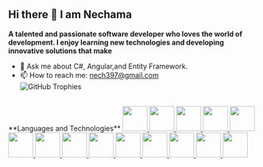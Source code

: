 ## Hi there 👋 I am Nechama
**A talented and passionate software developer who loves the world of development. I enjoy learning new technologies and developing innovative solutions that make**

- 💬 Ask me about C#, Angular,and Entity Framework.
- 📫 How to reach me: nech397@gmail.com
  <br>
  ![GitHub Trophies](https://github-profile-trophy.vercel.app/?username=nechami-v&theme=flat&no-frame=true&margin-w=10)
<br>
**Languages and Technologies**
<a href="https://git-scm.com/">
    <img src="https://github.com/user-attachments/assets/097b502d-1f1c-4d32-8b69-bc23a8f60ccd"  height="50">
</a>
<a href="https://www.w3schools.com/html/">
    <img src="https://github.com/user-attachments/assets/0ecb233c-8102-44a2-8e89-446049fa10b1" height="50">
</a>
<a href="https://azure.microsoft.com/en-us/products/devops">
    <img src="https://github.com/user-attachments/assets/aa384757-6856-412d-b610-a39a0edf2da6"  height="50">
</a>
<a href="https://www.java.com/">
    <img src="https://github.com/user-attachments/assets/2de3f2c7-837e-4780-ac16-c0df40e4f293" height="50">
</a>
<a href="https://www.linux.org/">
    <img src="https://github.com/user-attachments/assets/28c3f8e5-11f0-4de6-b3c7-69c9c6832eb9" height="50">
</a>
<a href="https://www.mongodb.com/">
    <img src="https://github.com/user-attachments/assets/38e4ed87-9ece-49f5-b489-34369c7d5569" height="50">
</a>
<a href="https://learn.microsoft.com/en-us/ssms/download-sql-server-management-studio-ssms">
    <img src="https://github.com/user-attachments/assets/bd0e1481-46cf-4b50-a414-7cacb2337ab8"  height="50">
</a>
<a href="https://nodejs.org/en">
    <img src="https://github.com/user-attachments/assets/0528c7a3-1e1f-4607-9fed-0e7fae13039c"  height="50">
</a>
<a href="https://www.oracle.com/il-en/">
    <img src="https://logos-world.net/wp-content/uploads/2020/09/Oracle-Symbol.png"  height="50">
</a>
<a href="https://www.postman.com/">
    <img src="https://github.com/user-attachments/assets/89351cd3-6f85-4691-964b-59765fb4ea87"  height="50">
</a>
<a href="https://www.python.org/">
    <img src="https://github.com/user-attachments/assets/64774761-c121-4340-a1dc-3ac3b437a992"  height="50">
</a>
<a href="https://react.dev/">
    <img src="https://github.com/user-attachments/assets/5e9c8095-6358-468e-b2d0-0632b957806f"  height="50">
</a>
<a href="https://www.php.net/">
    <img src="https://github.com/user-attachments/assets/ceca4d06-7eba-491b-ae3f-5eec4f976970"  height="50">
</a>
<a href="https://wordpress.com/">
    <img src="https://github.com/user-attachments/assets/34527edd-1138-4c07-a6b2-0337bbd63dce"  height="50">
</a>
